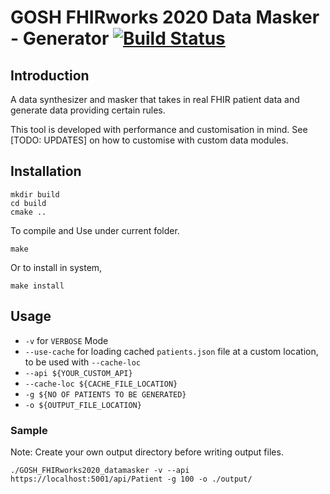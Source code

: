 # GOSH FHIRworks 2020 Data Masker - Generator [![Build Status](https://travis-ci.com/magetron/GOSH-FHIRworks2020-datamasker.svg?token=1egyyzxUBmAzQpnmo8g4&branch=master)](https://travis-ci.com/magetron/GOSH-FHIRworks2020-datamasker)

## Introduction

A data synthesizer and masker that takes in real FHIR patient data and generate data providing certain rules.

This tool is developed with performance and customisation in mind. See [TODO: UPDATES] on how to customise with custom data modules.

## Installation

```shell script
mkdir build
cd build
cmake ..
```

To compile and Use under current folder.

```shell script
make
```

Or to install in system,

```shell script
make install
```

## Usage

* `-v` for `VERBOSE` Mode
* `--use-cache` for loading cached `patients.json` file at a custom location, to be used with `--cache-loc`
* `--api ${YOUR_CUSTOM_API}`
* `--cache-loc ${CACHE_FILE_LOCATION}`
* `-g ${NO OF PATIENTS TO BE GENERATED}`
* `-o ${OUTPUT_FILE_LOCATION}`

### Sample

Note: Create your own output directory before writing output files.

```shell script
./GOSH_FHIRworks2020_datamasker -v --api https://localhost:5001/api/Patient -g 100 -o ./output/
```
